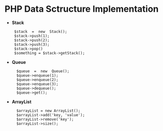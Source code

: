 # PHP Data Sctructure Implementation

 - **Stack** 

        $stack  =  new  Stack();
        $stack->push(1);
        $stack->push(2);
        $stack->push(3);
        $stack->pop()
        $something = $stack->getStack();
        
- **Queue**
	
	    $queue  =  new  Queue();
	    $queue->enqueue(1);
	    $queue->enqueue(2);
	    $queue->enqueue(3);
	    $queue->dequeue();
	    $queue->get();
	    
- **ArrayList**
		
		$arrayList = new ArrayList();
		$arrayList->add('key, 'value');
		$arrayList->remove('key');
		$arrayList->size();

 

  
